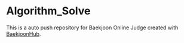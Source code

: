 # Algorithm_Solve
This is a auto push repository for Baekjoon Online Judge created with [BaekjoonHub](https://github.com/BaekjoonHub/BaekjoonHub).
